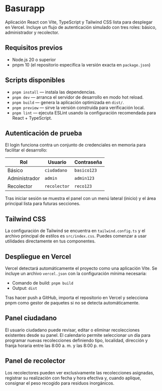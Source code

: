 # Basurapp

Aplicación React con Vite, TypeScript y Tailwind CSS lista para desplegar en Vercel. Incluye un flujo de autenticación simulado con tres roles: básico, administrador y recolector.

## Requisitos previos

- Node.js 20 o superior
- pnpm 10 (el repositorio especifica la versión exacta en `package.json`)

## Scripts disponibles

- `pnpm install` — instala las dependencias.
- `pnpm dev` — arranca el servidor de desarrollo en modo hot reload.
- `pnpm build` — genera la aplicación optimizada en `dist/`.
- `pnpm preview` — sirve la versión construida para verificación local.
- `pnpm lint` — ejecuta ESLint usando la configuración recomendada para React + TypeScript.

## Autenticación de prueba

El login funciona contra un conjunto de credenciales en memoria para facilitar el desarrollo:

| Rol           | Usuario      | Contraseña |
| ------------- | ------------ | ---------- |
| Básico        | `ciudadano`  | `basico123`|
| Administrador | `admin`      | `admin123` |
| Recolector    | `recolector` | `reco123`  |

Tras iniciar sesión se muestra el panel con un menú lateral (inicio) y el área principal lista para futuras secciones.

## Tailwind CSS

La configuración de Tailwind se encuentra en `tailwind.config.ts` y el archivo principal de estilos es `src/index.css`. Puedes comenzar a usar utilidades directamente en tus componentes.

## Despliegue en Vercel

Vercel detectará automáticamente el proyecto como una aplicación Vite. Se incluye un archivo `vercel.json` con la configuración mínima necesaria:

- Comando de build: `pnpm build`
- Output: `dist`

Tras hacer push a GitHub, importa el repositorio en Vercel y selecciona pnpm como gestor de paquetes si no se detecta automáticamente.

## Panel ciudadano

El usuario ciudadano puede revisar, editar o eliminar recolecciones existentes desde su panel. El calendario permite seleccionar un día para programar nuevas recolecciones definiendo tipo, localidad, dirección y franja horaria entre las 8:00 a. m. y las 8:00 p. m.

## Panel de recolector

Los recolectores pueden ver exclusivamente las recolecciones asignadas, registrar su realización con fecha y hora efectiva y, cuando aplique, consignar el peso recogido para residuos inorgánicos.
